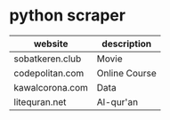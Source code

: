 # python scraper

| website | description |
|-----------|--------------------------------------------|
| sobatkeren.club	| Movie |
| codepolitan.com	| Online Course |
| kawalcorona.com | Data |
| litequran.net | Al-qur'an |
